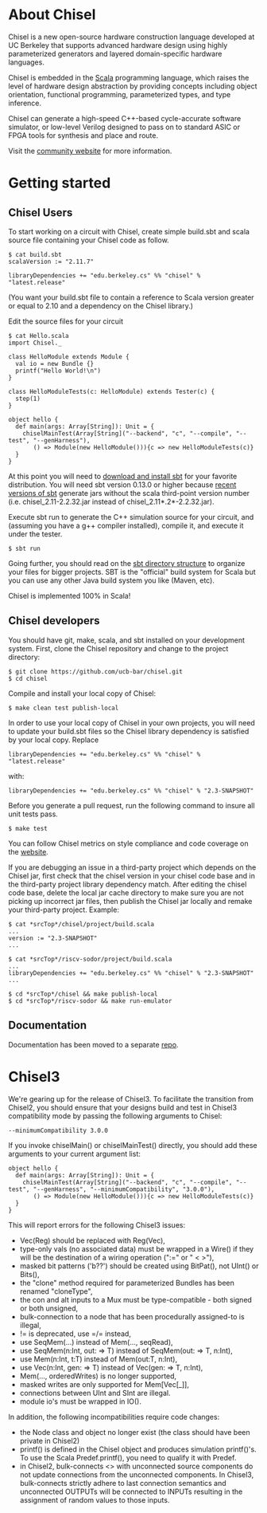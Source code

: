 About Chisel
============

Chisel is a new open-source hardware construction language developed
at UC Berkeley that supports advanced hardware design using highly
parameterized generators and layered domain-specific hardware languages.

Chisel is embedded in the [Scala](http://www.scala-lang.org/) programming
language, which raises the level of hardware design abstraction by providing
concepts including object orientation, functional programming, parameterized
types, and type inference.

Chisel can generate a high-speed C++-based cycle-accurate software simulator,
or low-level Verilog designed to pass on to standard ASIC or FPGA tools
for synthesis and place and route.

Visit the [community website](http://chisel.eecs.berkeley.edu/) for more
information.

Getting started
===============

Chisel Users
------------

To start working on a circuit with Chisel, create simple build.sbt
and scala source file containing your Chisel code as follow.

    $ cat build.sbt
    scalaVersion := "2.11.7"

    libraryDependencies += "edu.berkeley.cs" %% "chisel" % "latest.release"

(You want your build.sbt file to contain a reference to Scala version greater
or equal to 2.10 and a dependency on the Chisel library.)

Edit the source files for your circuit

    $ cat Hello.scala
    import Chisel._

    class HelloModule extends Module {
      val io = new Bundle {}
      printf("Hello World!\n")
    }

    class HelloModuleTests(c: HelloModule) extends Tester(c) {
      step(1)
    }

    object hello {
      def main(args: Array[String]): Unit = {
        chiselMainTest(Array[String]("--backend", "c", "--compile", "--test", "--genHarness"),
           () => Module(new HelloModule())){c => new HelloModuleTests(c)}
      }
    }

At this point you will need to [download and install sbt](http://www.scala-sbt.org/release/docs/Getting-Started/Setup.html#installing-sbt)
for your favorite distribution. You will need sbt version 0.13.0 or higher
because [recent versions of sbt](http://www.scala-sbt.org/0.13.0/docs/Community/Changes.html)
generate jars without the scala third-point version number
(i.e. chisel_2.11-2.2.32.jar instead of chisel_2.11*.2*-2.2.32.jar).

Execute sbt run to generate the C++ simulation source for your circuit, and (assuming you have a g++ compiler installed), compile it, and execute it under the tester.

    $ sbt run


Going further, you should read on the [sbt directory structure](http://www.scala-sbt.org/release/docs/Getting-Started/Directories.html)
to organize your files for bigger projects. SBT is the &quot;official&quot;
build system for Scala but you can use any other Java build system you
like (Maven, etc).

Chisel is implemented 100% in Scala!


Chisel developers
-----------------

You should have git, make, scala, and sbt installed on your
development system. First, clone the Chisel repository and change to
the project directory:

    $ git clone https://github.com/ucb-bar/chisel.git
    $ cd chisel

Compile and install your local copy of Chisel:

    $ make clean test publish-local

In order to use your local copy of Chisel in your own projects, you
will need to update your build.sbt files so the Chisel library
dependency is satisfied by your local copy. Replace

    libraryDependencies += "edu.berkeley.cs" %% "chisel" % "latest.release"

with:

    libraryDependencies += "edu.berkeley.cs" %% "chisel" % "2.3-SNAPSHOT"

Before you generate a pull request, run the following command
to insure all unit tests pass.

    $ make test

You can follow Chisel metrics on style compliance and code coverage
on the [website](https://chisel.eecs.berkeley.edu/unit_test_trends.html).

If you are debugging an issue in a third-party project which depends
on the Chisel jar, first check that the chisel version in your chisel
code base and in the third-party project library dependency match.
After editing the chisel code base, delete the local jar cache directory
to make sure you are not picking up incorrect jar files, then publish
the Chisel jar locally and remake your third-party project. Example:

    $ cat *srcTop*/chisel/project/build.scala
    ...
    version := "2.3-SNAPSHOT"
    ...

    $ cat *srcTop*/riscv-sodor/project/build.scala
    ...
    libraryDependencies += "edu.berkeley.cs" %% "chisel" % "2.3-SNAPSHOT"
    ...

    $ cd *srcTop*/chisel && make publish-local
    $ cd *srcTop*/riscv-sodor && make run-emulator


Documentation
-------------

Documentation has been moved to a separate [repo](https://github.com/ucb-bar/chisel-doc).


Chisel3
=======

We're gearing up for the release of Chisel3. To facilitate the
transition from Chisel2, you should ensure that your designs build and
test in Chisel3 compatibility mode by passing the following arguments
to Chisel:

    --minimumCompatibility 3.0.0

If you invoke chiselMain() or chiselMainTest() directly, you should
add these arguments to your current argument list:

    object hello {
      def main(args: Array[String]): Unit = {
        chiselMainTest(Array[String]("--backend", "c", "--compile", "--test", "--genHarness", "--minimumCompatibility", "3.0.0"),
           () => Module(new HelloModule())){c => new HelloModuleTests(c)}
      }
    }

This will report errors for the following Chisel3 issues:

 * Vec(Reg) should be replaced with Reg(Vec),
 * type-only vals (no associated data) must be wrapped in a Wire() if they will be the destination of a wiring operation (":=" or " < >"),
 * masked bit patterns ('b??') should be created using BitPat(), not UInt() or Bits(),
 * the "clone" method required for parameterized Bundles has been renamed "cloneType",
 * the con and alt inputs to a Mux must be type-compatible - both signed or both unsigned,
 * bulk-connection to a node that has been procedurally assigned-to is illegal,
 * != is deprecated, use =/= instead,
 * use SeqMem(...) instead of Mem(..., seqRead),
 * use SeqMem(n:Int, out: => T) instead of SeqMem(out: => T, n:Int),
 * use Mem(n:Int, t:T) instead of Mem(out:T, n:Int),
 * use Vec(n:Int, gen: => T) instead of Vec(gen: => T, n:Int),
 * Mem(..., orderedWrites) is no longer supported,
 * masked writes are only supported for Mem[Vec[_]],
 * connections between UInt and SInt are illegal.
 * module io's must be wrapped in IO().

In addition, the following incompatibilities require code changes:

 * the Node class and object no longer exist (the class should have been private in Chisel2)
 * printf() is defined in the Chisel object and produces simulation printf()'s. To use the Scala Predef.printf(), you need to qualify it with Predef.
 * in Chisel2, bulk-connects <> with unconnected source components do not update connections from the unconnected components. In Chisel3, bulk-connects strictly adhere to last connection semantics and unconnected OUTPUTs will be connected to INPUTs resulting in the assignment of random values to those inputs.
